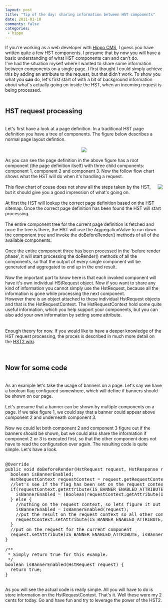 ```yaml
---
layout: post
title: "Tip of the day: sharing information between HST components"
date: 2011-01-10
comments: false
categories:
 - hippo
---
```


<div class='post'>
If you're working as a web developer with <a href="http://www.onehippo.org/">Hippo CMS</a>, I guess you have written quite a few HST components. I presume that by now you will have a basic understanding of what HST components can and can't do.<br />I've had the situation myself where I wanted to share some information between components on a single page. I first thought I could simply achieve this by adding an attribute to the request, but that didn't work. To show you what you <b>can</b> do, let's first start of with a bit of background information about what's actually going on inside the HST, when an incoming request is being processed.<br /><br /><h2>HST request processing</h2><br />Let's first have a look at a page definition. In a traditional HST page definition you have a tree of components. The figure below describes a normal page layout defintion.<br /><br /><div class="separator" style="clear: both; text-align: center;"><a href="http://3.bp.blogspot.com/_hd6Y7yyFK7E/TSotWDmyVCI/AAAAAAAAAbE/JU5pIKNV2G4/s1600/page-definition.png" imageanchor="1"><img border="0" src="http://3.bp.blogspot.com/_hd6Y7yyFK7E/TSotWDmyVCI/AAAAAAAAAbE/JU5pIKNV2G4/s1600/page-definition.png" /></a></div><br />As you can see the page definition in the above figure has a root component (the page definition itself) with three child components: component 1, component 2 and component 3. Now the follow flow chart shows what the HST will do when it's handling a request.<br /><br /><div class="separator" style="clear: both; text-align: center;"><a href="http://4.bp.blogspot.com/_hd6Y7yyFK7E/TSoujHT4oNI/AAAAAAAAAbM/4cegvK5fH9U/s1600/HST-request-process-simple.png" imageanchor="1" style="clear: right; float: right; margin-bottom: 1em; margin-left: 1em;"><img border="0" src="http://4.bp.blogspot.com/_hd6Y7yyFK7E/TSoujHT4oNI/AAAAAAAAAbM/4cegvK5fH9U/s1600/HST-request-process-simple.png" /></a></div>This flow chart of couse does not show all the steps taken by the HST,<br />but it should give you a good impression of what's going on.<br /><br />At first the HST will lookup the correct page definition based on the HST sitemap. Once the correct page definition has been found the HST will start processing.<br /><br />The entire component tree for the current page definition is fetched and once the tree is there, the HST will use the AggregationValve to run down the component tree and invoke the doBeforeRender() methods of all of the available components.<br /><br />Once the entire component three has been processed in the 'before render phase', it will start processing the doRender() methods of all the components, so that the output of every single component will be generated and aggregated to end up in the end result.<br /><br />Now the important part to know here is that each invoked component will have it's own individual HStRequest object. Now if you want to share any kind of information you cannot simply use the HstRequest, because all the information is gone while processing the next component.<br />However there is an object attached to these individual HstRequest objects and that is the HstRequestContext. The HstRequestContext hold some quite useful information, which you help support your components, but you can also add your own information by&nbsp;setting some attribute.<br /><br /><br /><div style="margin-bottom: 0px; margin-left: 0px; margin-right: 0px; margin-top: 0px;">Enough theory for now. If you would like to have a deeper knowledge of the HST request processing, the proces is described in much more detail on the&nbsp;<a href="https://wiki.onehippo.com/display/HST2/HST-2+Request+Processing">HST2 wiki</a>.</div><div><br /></div><br /><h2>Now for some code</h2><br />As an example let's take the usage of banners on a page. Let's say we have a boolean flag configured somewhere, which will define if banners should be shown on our page.<br /><br />Let's presume that a banner can be shown by multiple components on a page. If we take figure 1, we could say that a banner could appear above component 2 and underneath component 3.<br /><br />Now we could let both component 2 and component 3 figure out if the banners should be shown, but we could also share the information if component 2 or 3 is executed first, so that the other component does not have to read the configuration over again. The resulting code is quite simple. Let's have a look.<br /><br /><pre class="brush:java">@Override<br />public void doBeforeRender(HstRequest request, HstResponse response) {<br />  boolean isBannerEnabled;<br />  HstRequestContext requestContext = request.getRequestContext();<br />  //let's see if the flag has been set on the request context<br />  if(requestContext.getAttribute(IS_BANNER_ENABLED_ATTRIBUTE)!=null){<br />    isBannerEnabled = (Boolean)requestContext.getAttribute(IS_BANNER_ENABLED_ATTRIBUTE);<br />  } else {<br />    //nothing on the request context, so lets figure it out<br />    isBannerEnabled = isBannerEnabled(request);<br />    //put the result on the request context so all other components can benefit<br />    requestContext.setAttribute(IS_BANNER_ENABLED_ATTRIBUTE, isBannerEnabled);<br />  }<br />  //put on the request for the current component<br />  request.setAttribute(IS_BANNER_ENABLED_ATTRIBUTE, isBannerEnabled);<br />}<br /><br />/**<br /> * Simply return true for this example.<br /> */<br />boolean isBannerEnabled(HstRequest request) {<br />  return true;<br />}<br /></pre><br />As you will see the actual code is really simple. All you will have to do is store information on the HstRequestContext. That's it. Well these were my 2 cents for today. Go and have fun and try to leverage the power of the HST2.</div>
